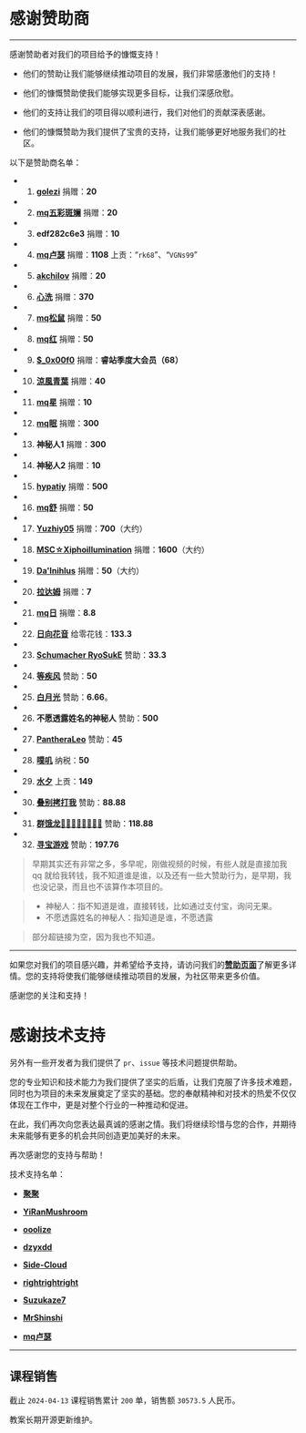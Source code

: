 # 感谢赞助商

---

感谢赞助者对我们的项目给予的慷慨支持！

- 他们的赞助让我们能够继续推动项目的发展，我们非常感激他们的支持！

- 他们的慷慨赞助使我们能够实现更多目标，让我们深感欣慰。

- 他们的支持让我们的项目得以顺利进行，我们对他们的贡献深表感谢。

- 他们的慷慨赞助为我们提供了宝贵的支持，让我们能够更好地服务我们的社区。

以下是赞助商名单：

- 1. [**golezi**](https://github.com/golezi/) 捐赠：**20**
- 2. [**mq五彩斑斓**](https://github.com/DataEraserC/) 捐赠：**20**
- 3. **edf282c6e3** 捐赠：**10**
- 4. [**mq卢瑟**](https://github.com/mq-loser) 捐赠：**1108** 上贡：“`rk68`”、“`VGNs99`”
- 5. [**akchilov**](https://github.com/AzrBrk) 捐赠：**20**
- 6. [**心洗**](https://github.com/MrShinshi) 捐赠：**370**
- 7. [**mq松鼠**](https://github.com/CSTGluigi) 捐赠：**50**
- 8. [**mq红**](https://github.com/somniumchase) 捐赠：**50**
- 9. [**$_0x00f0**](https://github.com/S-0xff0f) 捐赠：**睿站季度大会员（68）**
- 10. [**涼風青葉**](https://github.com/Suzukaze7) 捐赠：**40**
- 11. [**mq星**]() 捐赠：**10**
- 12. [**mq眠**]() 捐赠：**300**
- 13. **神秘人1** 捐赠：**300**
- 14. **神秘人2** 捐赠：**10**
- 15. [**hypatiy**]() 捐赠：**500**
- 16. [**mq舒**]() 捐赠：**50**
- 17. [**Yuzhiy05**]() 捐赠：**700**（大约）
- 18. [**MSC☆Xiphoillumination**]() 捐赠：**1600**（大约）
- 19. [**Da'Inihlus**]() 捐赠：**50**（大约）
- 20. [**拉达姆**]() 捐赠：**7**
- 21. [**mq日**]() 捐赠：**8.8**
- 22. [**日向花音**]() 给零花钱：**133.3**
- 23. [**Schumacher RyoSukE**]() 赞助：**33.3**
- 24. [**等疾风**](https://github.com/Codesire-Deng) 赞助：**50**
- 25. [**白月光**]() 赞助：**6.66**。
- 26. **不愿透露姓名的神秘人** 赞助：**500**
- 27. [**PantheraLeo**](https://github.com/PantheraLeo14) 赞助：**45**
- 28. [**噗叽**](https://github.com/puji4810) 纳税：**50**
- 29. [**水夕**](https://github.com/sakria9) 上贡：**149**
- 30. [**叠别拷打我**](https://github.com/Yuria-Shikibe) 赞助：**88.88**
- 31. [**群饿龙🍔🍟🍹🍜🍗🥖🎂🥗**](https://github.com/StinkyTooFool) 赞助：**118.88**
- 32. [**寻宝游戏**]() 赞助：**197.76**

> 早期其实还有非常之多，多早呢，刚做视频的时候，有些人就是直接加我 qq 就给我转钱，我不知道谁是谁，以及还有一些大赞助行为，是早期，我也没记录，而且也不该算作本项目的。

> - 神秘人：指不知道是谁，直接转钱，比如通过支付宝，询问无果。
> - 不愿透露姓名的神秘人：指知道是谁，不愿透露

> 部分超链接为空，因为我也不知道。



---

如果您对我们的项目感兴趣，并希望给予支持，请访问我们的[**赞助页面**](README.md)了解更多详情。您的支持将使我们能够继续推动项目的发展，为社区带来更多价值。

感谢您的关注和支持！

# 感谢技术支持

另外有一些开发者为我们提供了 `pr`、`issue` 等技术问题提供帮助。

您的专业知识和技术能力为我们提供了坚实的后盾，让我们克服了许多技术难题，同时也为项目的未来发展奠定了坚实的基础。您的奉献精神和对技术的热爱不仅仅体现在工作中，更是对整个行业的一种推动和促进。

在此，我们再次向您表达最真诚的感谢之情。我们将继续珍惜与您的合作，并期待未来能够有更多的机会共同创造更加美好的未来。

再次感谢您的支持与帮助！

技术支持名单：

- [**聚聚**](https://github.com/frederick-vs-ja)
- **[YiRanMushroom](https://github.com/YiRanMushroom)**

- **[ooolize](https://github.com/ooolize)** 
- **[dzyxdd](https://github.com/dzyxdd)** 
- **[Side-Cloud](https://github.com/Side-Cloud)** 
- **[rightrightright](https://github.com/rightrightright)**
- **[Suzukaze7](https://github.com/Suzukaze7)**
- **[MrShinshi](https://github.com/MrShinshi)**
- [**mq卢瑟**](https://github.com/mq-loser)

---

## 课程销售

截止 `2024-04-13` 课程销售累计 `200` 单，销售额 `30573.5` 人民币。

教案长期开源更新维护。
